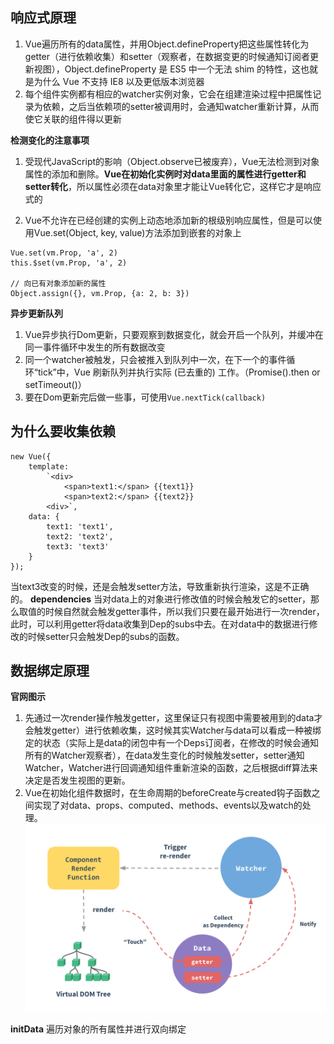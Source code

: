 ## 响应式原理
1. Vue遍历所有的data属性，并用Object.defineProperty把这些属性转化为getter（进行依赖收集）和setter（观察者，在数据变更的时候通知订阅者更新视图），Object.defineProperty 是 ES5 中一个无法 shim 的特性，这也就是为什么 Vue 不支持 IE8 以及更低版本浏览器
2. 每个组件实例都有相应的watcher实例对象，它会在组建渲染过程中把属性记录为依赖，之后当依赖项的setter被调用时，会通知watcher重新计算，从而使它关联的组件得以更新 

**检测变化的注意事项**
1. 受现代JavaScript的影响（Object.observe已被废弃），Vue无法检测到对象属性的添加和删除。**Vue在初始化实例时对data里面的属性进行getter和setter转化**，所以属性必须在data对象里才能让Vue转化它，这样它才是响应式的

2. Vue不允许在已经创建的实例上动态地添加新的根级别响应属性，但是可以使用Vue.set(Object, key, value)方法添加到嵌套的对象上

```
Vue.set(vm.Prop, 'a', 2)
this.$set(vm.Prop, 'a', 2)

// 向已有对象添加新的属性
Object.assign({}, vm.Prop, {a: 2, b: 3})
```
**异步更新队列**
1. Vue异步执行Dom更新，只要观察到数据变化，就会开启一个队列，并缓冲在同一事件循环中发生的所有数据改变
2. 同一个watcher被触发，只会被推入到队列中一次，在下一个的事件循环“tick”中，Vue 刷新队列并执行实际 (已去重的) 工作。（Promise().then or setTimeout()）
3. 要在Dom更新完后做一些事，可使用`Vue.nextTick(callback)`

## 为什么要收集依赖 
```
new Vue({
    template: 
        `<div>
            <span>text1:</span> {{text1}}
            <span>text2:</span> {{text2}}
        <div>`,
    data: {
        text1: 'text1',
        text2: 'text2',
        text3: 'text3'
    }
});
```
当text3改变的时候，还是会触发setter方法，导致重新执行渲染，这是不正确的。
**dependencies**
当对data上的对象进行修改值的时候会触发它的setter，那么取值的时候自然就会触发getter事件，所以我们只要在最开始进行一次render，此时，可以利用getter将data收集到Dep的subs中去。在对data中的数据进行修改的时候setter只会触发Dep的subs的函数。

## 数据绑定原理
**官网图示**
1. 先通过一次render操作触发getter，这里保证只有视图中需要被用到的data才会触发getter）进行依赖收集，这时候其实Watcher与data可以看成一种被绑定的状态（实际上是data的闭包中有一个Deps订阅者，在修改的时候会通知所有的Watcher观察者），在data发生变化的时候触发setter，setter通知Watcher，Watcher进行回调通知组件重新渲染的函数，之后根据diff算法来决定是否发生视图的更新。
2. Vue在初始化组件数据时，在生命周期的beforeCreate与created钩子函数之间实现了对data、props、computed、methods、events以及watch的处理。
![data](./../image/data.png)

**initData**
遍历对象的所有属性并进行双向绑定
